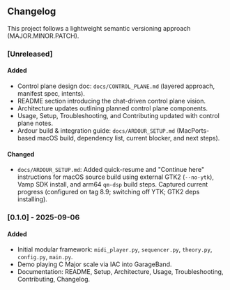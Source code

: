 ## Changelog

This project follows a lightweight semantic versioning approach (MAJOR.MINOR.PATCH).

### [Unreleased]
#### Added
- Control plane design doc: `docs/CONTROL_PLANE.md` (layered approach, manifest spec, intents).
- README section introducing the chat-driven control plane vision.
- Architecture updates outlining planned control plane components.
- Usage, Setup, Troubleshooting, and Contributing updated with control plane notes.
- Ardour build & integration guide: `docs/ARDOUR_SETUP.md` (MacPorts-based macOS build, dependency list, current blocker, and next steps).
#### Changed
- `docs/ARDOUR_SETUP.md`: Added quick-resume and "Continue here" instructions for macOS source build using external GTK2 (`--no-ytk`), Vamp SDK install, and arm64 `qm-dsp` build steps. Captured current progress (configured on tag 8.9; switching off YTK; GTK2 deps installing).

### [0.1.0] - 2025-09-06
#### Added
- Initial modular framework: `midi_player.py`, `sequencer.py`, `theory.py`, `config.py`, `main.py`.
- Demo playing C Major scale via IAC into GarageBand.
- Documentation: README, Setup, Architecture, Usage, Troubleshooting, Contributing, Changelog.


